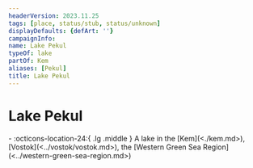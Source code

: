 ```yaml
---
headerVersion: 2023.11.25
tags: [place, status/stub, status/unknown]
displayDefaults: {defArt: ''}
campaignInfo:
name: Lake Pekul
typeOf: lake
partOf: Kem
aliases: [Pekul]
title: Lake Pekul
---
```


# Lake Pekul
<div class="grid cards ext-narrow-margin ext-one-column" markdown>
-    :octicons-location-24:{ .lg .middle } A lake in the [Kem](<./kem.md>), [Vostok](<../vostok/vostok.md>), the [Western Green Sea Region](<../western-green-sea-region.md>)  
</div>

